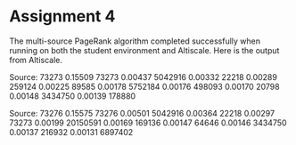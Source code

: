 Assignment 4
============

The multi-source PageRank algorithm completed successfully when running on both the student environment and Altiscale. Here is the output from Altiscale.


Source: 73273
0.15509 73273
0.00437 5042916
0.00332 22218
0.00289 259124
0.00225 89585
0.00178 5752184
0.00176 498093
0.00170 20798
0.00148 3434750
0.00139 178880

Source: 73276
0.15575 73276
0.00501 5042916
0.00364 22218
0.00297 73273
0.00199 20150591
0.00169 169136
0.00147 64646
0.00146 3434750
0.00137 216932
0.00131 6897402
